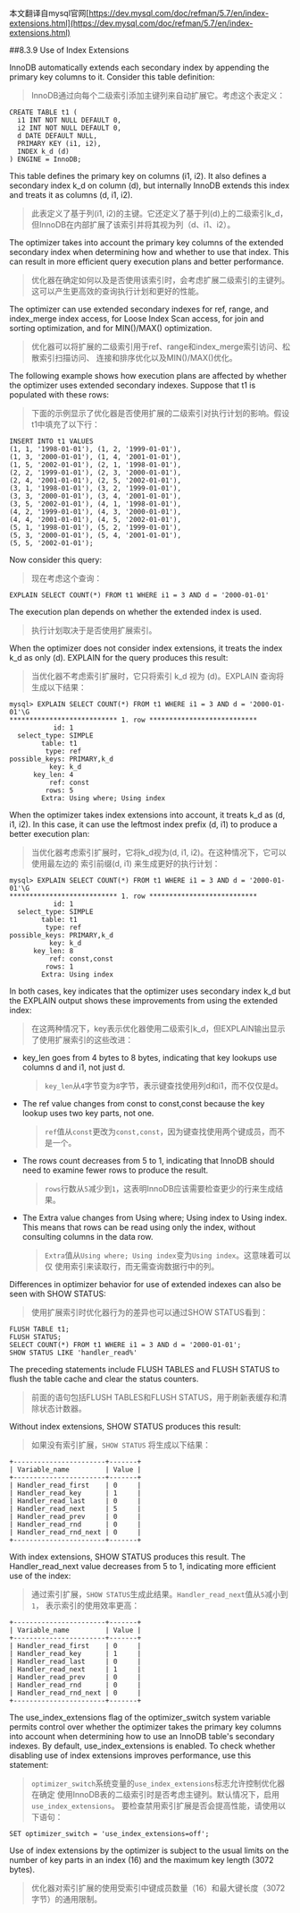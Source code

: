 本文翻译自mysql官网[https://dev.mysql.com/doc/refman/5.7/en/index-extensions.html](https://dev.mysql.com/doc/refman/5.7/en/index-extensions.html)

##8.3.9 Use of Index Extensions

InnoDB automatically extends each secondary index by appending the 
primary key columns to it. Consider this table definition:
> InnoDB通过向每个二级索引添加主键列来自动扩展它。考虑这个表定义：

```roomsql
CREATE TABLE t1 (
  i1 INT NOT NULL DEFAULT 0,
  i2 INT NOT NULL DEFAULT 0,
  d DATE DEFAULT NULL,
  PRIMARY KEY (i1, i2),
  INDEX k_d (d)
) ENGINE = InnoDB;
```

This table defines the primary key on columns (i1, i2). It also 
defines a secondary index k_d on column (d), but internally InnoDB 
extends this index and treats it as columns (d, i1, i2).
> 此表定义了基于列(i1, i2)的主键。它还定义了基于列(d)上的二级索引k_d，
> 但InnoDB在内部扩展了该索引并将其视为列（d、i1、i2）。

The optimizer takes into account the primary key columns of the 
extended secondary index when determining how and whether to use that 
index. This can result in more efficient query execution plans and 
better performance.
> 优化器在确定如何以及是否使用该索引时，会考虑扩展二级索引的主键列。
> 这可以产生更高效的查询执行计划和更好的性能。

The optimizer can use extended secondary indexes for ref, range, 
and index_merge index access, for Loose Index Scan access, for join 
and sorting optimization, and for MIN()/MAX() optimization.
> 优化器可以将扩展的二级索引用于ref、range和index_merge索引访问、松散索引扫描访问、
> 连接和排序优化以及MIN()/MAX()优化。

The following example shows how execution plans are affected by 
whether the optimizer uses extended secondary indexes. Suppose that 
t1 is populated with these rows:
> 下面的示例显示了优化器是否使用扩展的二级索引对执行计划的影响。假设t1中填充了以下行：

```roomsql
INSERT INTO t1 VALUES
(1, 1, '1998-01-01'), (1, 2, '1999-01-01'),
(1, 3, '2000-01-01'), (1, 4, '2001-01-01'),
(1, 5, '2002-01-01'), (2, 1, '1998-01-01'),
(2, 2, '1999-01-01'), (2, 3, '2000-01-01'),
(2, 4, '2001-01-01'), (2, 5, '2002-01-01'),
(3, 1, '1998-01-01'), (3, 2, '1999-01-01'),
(3, 3, '2000-01-01'), (3, 4, '2001-01-01'),
(3, 5, '2002-01-01'), (4, 1, '1998-01-01'),
(4, 2, '1999-01-01'), (4, 3, '2000-01-01'),
(4, 4, '2001-01-01'), (4, 5, '2002-01-01'),
(5, 1, '1998-01-01'), (5, 2, '1999-01-01'),
(5, 3, '2000-01-01'), (5, 4, '2001-01-01'),
(5, 5, '2002-01-01');
```

Now consider this query:
> 现在考虑这个查询：
```roomsql
EXPLAIN SELECT COUNT(*) FROM t1 WHERE i1 = 3 AND d = '2000-01-01'
```

The execution plan depends on whether the extended index is used.
> 执行计划取决于是否使用扩展索引。

When the optimizer does not consider index extensions, it treats 
the index k_d as only (d). EXPLAIN for the query produces this result:
>当优化器不考虑索引扩展时，它只将索引 k_d 视为 (d)。EXPLAIN 查询将生成以下结果：
```
mysql> EXPLAIN SELECT COUNT(*) FROM t1 WHERE i1 = 3 AND d = '2000-01-01'\G
*************************** 1. row ***************************
           id: 1
  select_type: SIMPLE
        table: t1
         type: ref
possible_keys: PRIMARY,k_d
          key: k_d
      key_len: 4
          ref: const
         rows: 5
        Extra: Using where; Using index
```

When the optimizer takes index extensions into account, it treats 
k_d as (d, i1, i2). In this case, it can use the leftmost index 
prefix (d, i1) to produce a better execution plan:
> 当优化器考虑索引扩展时，它将k_d视为(d, i1, i2)。在这种情况下，它可以使用最左边的
> 索引前缀(d, i1) 来生成更好的执行计划：
```
mysql> EXPLAIN SELECT COUNT(*) FROM t1 WHERE i1 = 3 AND d = '2000-01-01'\G
*************************** 1. row ***************************
           id: 1
  select_type: SIMPLE
        table: t1
         type: ref
possible_keys: PRIMARY,k_d
          key: k_d
      key_len: 8
          ref: const,const
         rows: 1
        Extra: Using index
```

In both cases, key indicates that the optimizer uses secondary 
index k_d but the EXPLAIN output shows these improvements from using 
the extended index:
> 在这两种情况下，key表示优化器使用二级索引k_d，但EXPLAIN输出显示了使用扩展索引的这些改进：

- key_len goes from 4 bytes to 8 bytes, indicating that key lookups 
use columns d and i1, not just d.
  > `key_len`从`4`字节变为`8`字节，表示键查找使用列d和i1，而不仅仅是d。

- The ref value changes from const to const,const because the key 
lookup uses two key parts, not one.
  > `ref`值从`const`更改为`const,const`，因为键查找使用两个键成员，而不是一个。

- The rows count decreases from 5 to 1, indicating that InnoDB should 
need to examine fewer rows to produce the result.
  > `rows`行数从`5`减少到`1`，这表明InnoDB应该需要检查更少的行来生成结果。

- The Extra value changes from Using where; Using index to Using 
index. This means that rows can be read using only the index, 
without consulting columns in the data row.
  > `Extra`值从`Using where; Using index`变为`Using index`。这意味着可以仅
  > 使用索引来读取行，而无需查询数据行中的列。

Differences in optimizer behavior for use of extended indexes 
can also be seen with SHOW STATUS:
> 使用扩展索引时优化器行为的差异也可以通过SHOW STATUS看到：
```roomsql
FLUSH TABLE t1;
FLUSH STATUS;
SELECT COUNT(*) FROM t1 WHERE i1 = 3 AND d = '2000-01-01';
SHOW STATUS LIKE 'handler_read%'
```

The preceding statements include FLUSH TABLES and FLUSH STATUS to 
flush the table cache and clear the status counters.
> 前面的语句包括FLUSH TABLES和FLUSH STATUS，用于刷新表缓存和清除状态计数器。

Without index extensions, SHOW STATUS produces this result:
> 如果没有索引扩展，`SHOW STATUS` 将生成以下结果：
```
+-----------------------+-------+
| Variable_name         | Value |
+-----------------------+-------+
| Handler_read_first    | 0     |
| Handler_read_key      | 1     |
| Handler_read_last     | 0     |
| Handler_read_next     | 5     |
| Handler_read_prev     | 0     |
| Handler_read_rnd      | 0     |
| Handler_read_rnd_next | 0     |
+-----------------------+-------+
```

With index extensions, SHOW STATUS produces this result. The 
Handler_read_next value decreases from 5 to 1, indicating more 
efficient use of the index:
> 通过索引扩展，`SHOW STATUS`生成此结果。`Handler_read_next`值从`5`减小到`1`，
> 表示索引的使用效率更高：

```
+-----------------------+-------+
| Variable_name         | Value |
+-----------------------+-------+
| Handler_read_first    | 0     |
| Handler_read_key      | 1     |
| Handler_read_last     | 0     |
| Handler_read_next     | 1     |
| Handler_read_prev     | 0     |
| Handler_read_rnd      | 0     |
| Handler_read_rnd_next | 0     |
+-----------------------+-------+
```

The use_index_extensions flag of the optimizer_switch system variable 
permits control over whether the optimizer takes the primary key 
columns into account when determining how to use an InnoDB table's 
secondary indexes. By default, use_index_extensions is enabled. 
To check whether disabling use of index extensions improves 
performance, use this statement:
> `optimizer_switch`系统变量的`use_index_extensions`标志允许控制优化器在确定
> 使用InnoDB表的二级索引时是否考虑主键列。默认情况下，启用`use_index_extensions`。
> 要检查禁用索引扩展是否会提高性能，请使用以下语句：

`SET optimizer_switch = 'use_index_extensions=off';`

Use of index extensions by the optimizer is subject to the usual 
limits on the number of key parts in an index (16) and the maximum 
key length (3072 bytes).
> 优化器对索引扩展的使用受索引中键成员数量（16）和最大键长度（3072字节）的通用限制。
